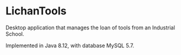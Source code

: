 # LichanTools
Desktop application that manages the loan of tools from an Industrial School.

Implemented in Java 8.12, with database MySQL 5.7.
